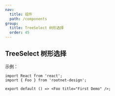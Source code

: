 ```yaml
---
nav:
  title: 组件
  path: /components
group:
  title: TreeSelect 树形选择
  order: 45
---
```


## TreeSelect 树形选择

示例：

```tsx
import React from 'react';
import { Foo } from 'rootnet-design';

export default () => <Foo title="First Demo" />;
```
